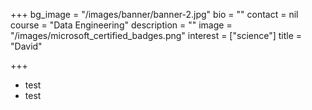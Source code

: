 +++
bg_image = "/images/banner/banner-2.jpg"
bio = ""
contact = nil
course = "Data Engineering"
description = ""
image = "/images/microsoft_certified_badges.png"
interest = ["science"]
title = "David"

+++
* test
* test